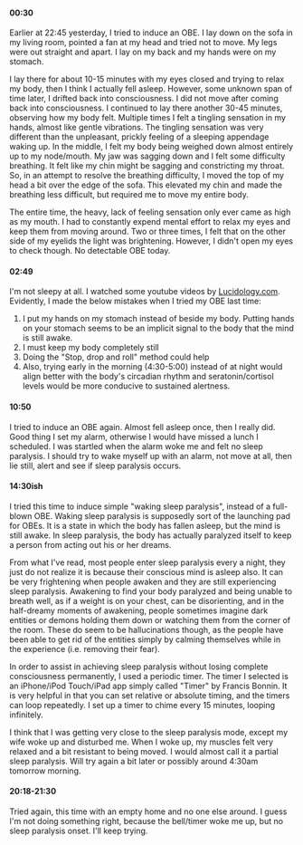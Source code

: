 #### 00:30
Earlier at 22:45 yesterday, I tried to induce an OBE.
I lay down on the sofa in my living room, pointed a fan at my head and tried not to move.
My legs were out straight and apart.
I lay on my back and my hands were on my stomach.

I lay there for about 10-15 minutes with my eyes closed and trying to relax my body, then I think I actually fell asleep.
However, some unknown span of time later, I drifted back into consciousness.
I did not move after coming back into consciousness.
I continued to lay there another 30-45 minutes, observing how my body felt.
Multiple times I felt a tingling sensation in my hands, almost like gentle vibrations.
The tingling sensation was very different than the unpleasant, prickly feeling of a sleeping appendage waking up.
In the middle, I felt my body being weighed down almost entirely up to my node/mouth.
My jaw was sagging down and I felt some difficulty breathing.
It felt like my chin might be sagging and constricting my throat.
So, in an attempt to resolve the breathing difficulty, I moved the top of my head a bit over the edge of the sofa.
This elevated my chin and made the breathing less difficult, but required me to move my entire body.

The entire time, the heavy, lack of feeling sensation only ever came as high as my mouth.
I had to constantly expend mental effort to relax my eyes and keep them from moving around.
Two or three times, I felt that on the other side of my eyelids the light was brightening.
However, I didn't open my eyes to check though.
No detectable OBE today.

#### 02:49
I'm not sleepy at all.
I watched some youtube videos by [Lucidology.com](http://www.youtube.com/watch?v=ZgJOMqIhvHM&playnext=1&list=PL9B7E58F670282B45).
Evidently, I made the below mistakes when I tried my OBE last time:

1. I put my hands on my stomach instead of beside my body. 
Putting hands on your stomach seems to be an implicit signal to the body that the mind is still awake.
2. I must keep my body completely still
3. Doing the "Stop, drop and roll" method could help
4. Also, trying early in the morning (4:30-5:00) instead of at night would align better with the body's circadian rhythm and seratonin/cortisol levels would be more conducive to sustained alertness.

#### 10:50
I tried to induce an OBE again.
Almost fell asleep once, then I really did.
Good thing I set my alarm, otherwise I would have missed a lunch I scheduled.
I was startled when the alarm woke me and felt no sleep paralysis.
I should try to wake myself up with an alarm, not move at all, then lie still, alert and see if sleep paralysis occurs.

#### 14:30ish
I tried this time to induce simple "waking sleep paralysis", instead of a full-blown OBE. Waking sleep paralysis is supposedly sort of the launching pad for OBEs. It is a state in which the body has fallen asleep, but the mind is still awake. In sleep paralysis, the body has actually paralyzed itself to keep a person from acting out his or her dreams.

From what I've read, most people enter sleep paralysis every a night, they just do not realize it is because their conscious mind is asleep also.
It can be very frightening when people awaken and they are still experiencing sleep paralysis. Awakening to find your body paralyzed and being unable to breath well, as if a weight is on your chest, can be disorienting, and in the half-dreamy moments of awakening, people sometimes imagine dark entities or demons holding them down or watching them from the corner of the room. These do seem to be hallucinations though, as the people have been able to get rid of the entities simply by calming themselves while in the experience (i.e. removing their fear).

In order to assist in achieving sleep paralysis without losing complete consciousness permanently, I used a periodic timer. The timer I selected is an iPhone/iPod Touch/iPad app simply called "Timer" by Francis Bonnin. It is very helpful in that you can set relative or absolute timing, and the timers can loop repeatedly. I set up a timer to chime every 15 minutes, looping infinitely.

I think that I was getting very close to the sleep paralysis mode, except my wife woke up and disturbed me. When I woke up, my muscles felt very relaxed and a bit resistant to being moved. I would almost call it a partial sleep paralysis. Will try again a bit later or possibly around 4:30am tomorrow morning.

#### 20:18-21:30
Tried again, this time with an empty home and no one else around. I guess I'm not doing something right, because the bell/timer woke me up, but no sleep paralysis onset. I'll keep trying.


